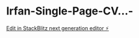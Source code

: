 # Irfan-Single-Page-CV...-

[Edit in StackBlitz next generation editor ⚡️](https://stackblitz.com/~/github.com/irfan2808/Irfan-Single-Page-CV...-)